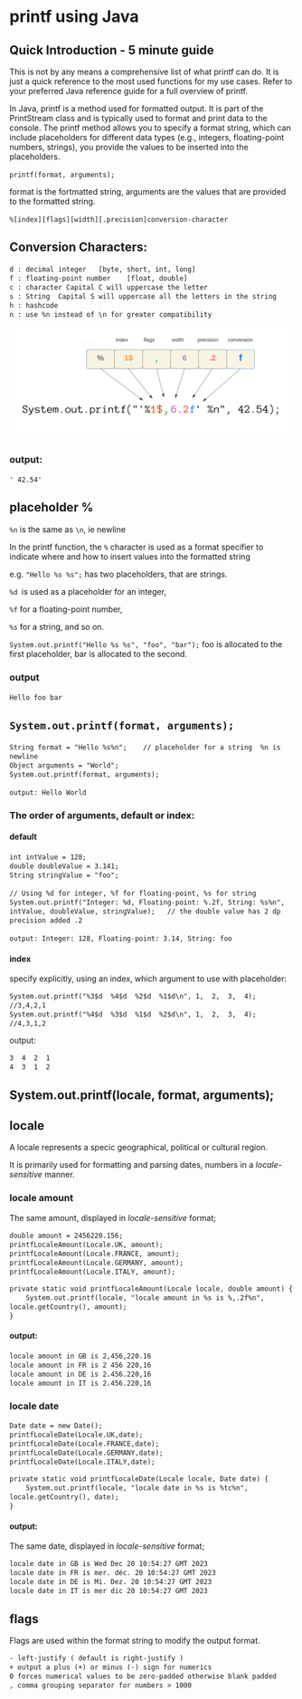 # printf using Java

## Quick Introduction - 5 minute guide

This is not by any means a comprehensive list of what printf can do. It is just a quick reference to the most used functions for my use cases.
Refer to your preferred Java reference guide for a full overview of printf.

In Java, printf is a method used for formatted output. It is part of the PrintStream class and is typically used to format and print data to the console. The printf method allows you to specify a format string, which can include placeholders for different data types (e.g., integers, floating-point numbers, strings), you provide the values to be inserted into the placeholders.

`printf(format, arguments);`

format is the fortmatted string, arguments are the values that are provided to the formatted string.

`%[index][flags][width][.precision]conversion-character`

## Conversion Characters:  
    d : decimal integer   [byte, short, int, long] 
    f : floating-point number    [float, double] 
    c : character Capital C will uppercase the letter  
    s : String  Capital S will uppercase all the letters in the string  
    h : hashcode   
    n : use %n instead of \n for greater compatibility

![java_printf.png](images%2Fjava_printf.png)

### output:

`' 42.54'`


## placeholder %

`%n` is the same as `\n`, ie newline



In the printf function, the `%` character is used as a format specifier to indicate where and how to insert values into the formatted string

e.g. `"Hello %s %s";`   has two placeholders, that are strings.


`%d `is used as a placeholder for an integer, 

`%f` for a floating-point number, 

`%s` for a string, and so on.

`System.out.printf("Hello %s %s", "foo", "bar");` foo is allocated to the first placeholder, bar is allocated to the second.

### output 
`Hello foo bar`
## `System.out.printf(format, arguments);`



    String format = "Hello %s%n";    // placeholder for a string  %n is newline
    Object arguments = "World";
    System.out.printf(format, arguments);

    output: Hello World

### The order of arguments, default or index:
#### default
    int intValue = 128;
    double doubleValue = 3.141;
    String stringValue = "foo";

    // Using %d for integer, %f for floating-point, %s for string
    System.out.printf("Integer: %d, Floating-point: %.2f, String: %s%n", intValue, doubleValue, stringValue);   // the double value has 2 dp precision added .2
    
    output: Integer: 128, Floating-point: 3.14, String: foo

#### index 

specify explicitly, using an index, which argument to use with placeholder:
```
System.out.printf("%3$d  %4$d  %2$d  %1$d\n", 1,  2,  3,  4);     //3,4,2,1
System.out.printf("%4$d  %3$d  %1$d  %2$d\n", 1,  2,  3,  4);     //4,3,1,2
```
output:
```
3  4  2  1
4  3  1  2
```

## System.out.printf(locale, format, arguments);
## locale
A locale represents a specic geographical, political or cultural region.
    
It is primarily used for formatting and parsing dates, numbers in a _locale-sensitive_ manner.

### locale amount

The same amount, displayed in _locale-sensitive_ format;
```
double amount = 2456220.156;
printfLocaleAmount(Locale.UK, amount);
printfLocaleAmount(Locale.FRANCE, amount);
printfLocaleAmount(Locale.GERMANY, amount);
printfLocaleAmount(Locale.ITALY, amount);
```

```
private static void printfLocaleAmount(Locale locale, double amount) {
    System.out.printf(locale, "locale amount in %s is %,.2f%n", locale.getCountry(), amount);
}
```


#### output:

```
locale amount in GB is 2,456,220.16
locale amount in FR is 2 456 220,16
locale amount in DE is 2.456.220,16
locale amount in IT is 2.456.220,16
```


### locale date


```
Date date = new Date();
printfLocaleDate(Locale.UK,date);
printfLocaleDate(Locale.FRANCE,date);
printfLocaleDate(Locale.GERMANY,date);
printfLocaleDate(Locale.ITALY,date);
```

```
private static void printfLocaleDate(Locale locale, Date date) {
    System.out.printf(locale, "locale date in %s is %tc%n", locale.getCountry(), date);
}
```

#### output:
The same date, displayed in _locale-sensitive_ format;
```
locale date in GB is Wed Dec 20 10:54:27 GMT 2023
locale date in FR is mer. déc. 20 10:54:27 GMT 2023
locale date in DE is Mi. Dez. 20 10:54:27 GMT 2023
locale date in IT is mer dic 20 10:54:27 GMT 2023
```
## flags

Flags are used within the format string to modify the output format.

    - left-justify ( default is right-justify )  
    + output a plus (+) or minus (-) sign for numerics
    0 forces numerical values to be zero-padded otherwise blank padded
    , comma grouping separator for numbers > 1000   